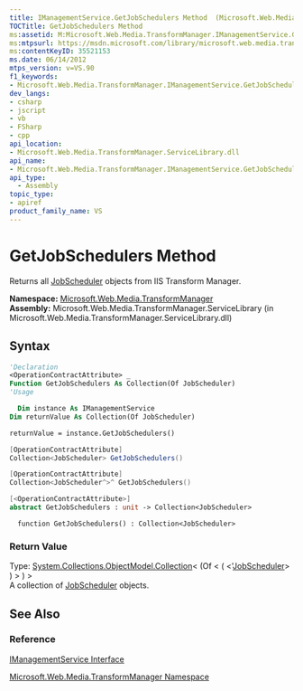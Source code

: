 ```yaml
---
title: IManagementService.GetJobSchedulers Method  (Microsoft.Web.Media.TransformManager)
TOCTitle: GetJobSchedulers Method
ms:assetid: M:Microsoft.Web.Media.TransformManager.IManagementService.GetJobSchedulers
ms:mtpsurl: https://msdn.microsoft.com/library/microsoft.web.media.transformmanager.imanagementservice.getjobschedulers(v=VS.90)
ms:contentKeyID: 35521153
ms.date: 06/14/2012
mtps_version: v=VS.90
f1_keywords:
- Microsoft.Web.Media.TransformManager.IManagementService.GetJobSchedulers
dev_langs:
- csharp
- jscript
- vb
- FSharp
- cpp
api_location:
- Microsoft.Web.Media.TransformManager.ServiceLibrary.dll
api_name:
- Microsoft.Web.Media.TransformManager.IManagementService.GetJobSchedulers
api_type:
  - Assembly
topic_type:
- apiref
product_family_name: VS
---
```


# GetJobSchedulers Method

Returns all [JobScheduler](jobscheduler-class-microsoft-web-media-transformmanager.md) objects from IIS Transform Manager.

**Namespace:**  [Microsoft.Web.Media.TransformManager](microsoft-web-media-transformmanager-namespace.md)  
**Assembly:**  Microsoft.Web.Media.TransformManager.ServiceLibrary (in Microsoft.Web.Media.TransformManager.ServiceLibrary.dll)

## Syntax

```vb
'Declaration
<OperationContractAttribute> _
Function GetJobSchedulers As Collection(Of JobScheduler)
'Usage

  Dim instance As IManagementService
Dim returnValue As Collection(Of JobScheduler)

returnValue = instance.GetJobSchedulers()
```

```csharp
[OperationContractAttribute]
Collection<JobScheduler> GetJobSchedulers()
```

```cpp
[OperationContractAttribute]
Collection<JobScheduler^>^ GetJobSchedulers()
```

``` fsharp
[<OperationContractAttribute>]
abstract GetJobSchedulers : unit -> Collection<JobScheduler> 
```

```jscript
  function GetJobSchedulers() : Collection<JobScheduler>
```

### Return Value

Type: [System.Collections.ObjectModel.Collection](https://msdn.microsoft.com/library/ms132397)\< (Of \< ( \<'[JobScheduler](jobscheduler-class-microsoft-web-media-transformmanager.md)\> ) \> ) \>  
A collection of [JobScheduler](jobscheduler-class-microsoft-web-media-transformmanager.md) objects.  

## See Also

### Reference

[IManagementService Interface](imanagementservice-interface-microsoft-web-media-transformmanager.md)

[Microsoft.Web.Media.TransformManager Namespace](microsoft-web-media-transformmanager-namespace.md)
